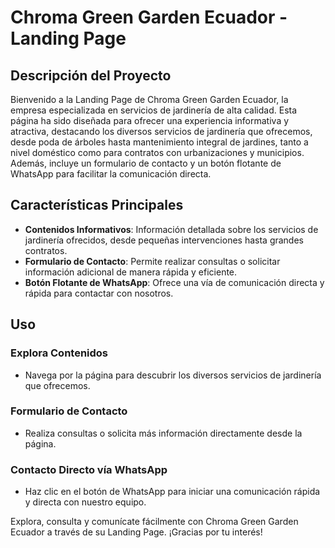 # Chroma Green Garden Ecuador - Landing Page

## Descripción del Proyecto

Bienvenido a la Landing Page de Chroma Green Garden Ecuador, la empresa especializada en servicios de jardinería de alta calidad. Esta página ha sido diseñada para ofrecer una experiencia informativa y atractiva, destacando los diversos servicios de jardinería que ofrecemos, desde poda de árboles hasta mantenimiento integral de jardines, tanto a nivel doméstico como para contratos con urbanizaciones y municipios. Además, incluye un formulario de contacto y un botón flotante de WhatsApp para facilitar la comunicación directa.

## Características Principales

- **Contenidos Informativos**: Información detallada sobre los servicios de jardinería ofrecidos, desde pequeñas intervenciones hasta grandes contratos.
- **Formulario de Contacto**: Permite realizar consultas o solicitar información adicional de manera rápida y eficiente.
- **Botón Flotante de WhatsApp**: Ofrece una vía de comunicación directa y rápida para contactar con nosotros.

## Uso

### Explora Contenidos

- Navega por la página para descubrir los diversos servicios de jardinería que ofrecemos.

### Formulario de Contacto

- Realiza consultas o solicita más información directamente desde la página.

### Contacto Directo vía WhatsApp

- Haz clic en el botón de WhatsApp para iniciar una comunicación rápida y directa con nuestro equipo.

Explora, consulta y comunícate fácilmente con Chroma Green Garden Ecuador a través de su Landing Page. ¡Gracias por tu interés!
